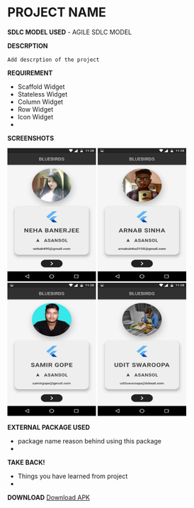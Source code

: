 # PROJECT NAME
**SDLC MODEL USED**
	- AGILE SDLC MODEL

**DESCRPTION**
	
	Add descrption of the project

**REQUIREMENT**

 - Scaffold Widget
 - Stateless Widget
 - Column Widget
 - Row Widget
 - Icon Widget
 - 
 **SCREENSHOTS**
 
 <img width="200"  height = "300" src="https://github.com/uditswaroopa/bluebirds/blob/APP2/screenshots/1.jpg"></img>
 <img width="200"  height = "300" src="https://github.com/uditswaroopa/bluebirds/blob/APP2/screenshots/2.jpg"></img>
 <img width="200"  height = "300" src="https://github.com/uditswaroopa/bluebirds/blob/APP2/screenshots/3.jpg"></img>
 <img width="200"  height = "300" src="https://github.com/uditswaroopa/bluebirds/blob/APP2/screenshots/4.jpg"></img>

**EXTERNAL PACKAGE USED**

 - package name
	reason behind using this package
 - 
**TAKE BACK!**

 - Things you have learned from project 
 - 
**DOWNLOAD**
[Download APK]()

